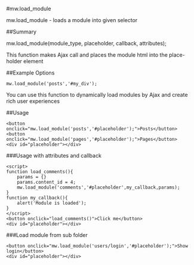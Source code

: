 #mw.load_module

mw.load_module - loads a module into given selector

##Summary

mw.load_module(module_type, placeholder, callback, attributes);  

This function makes Ajax call and places the module html into the place-holder element

##Example Options

`mw.load_module('posts','#my_div');`

You can use this function to dynamically load modules by Ajax and create rich user experiences

##Usage
```
<button onclick="mw.load_module('posts','#placeholder');">Posts</button>
<button onclick="mw.load_module('pages','#placeholder');">Pages</button>
<div id="placeholder"></div>
```


###Usage with attributes and callback
```
<script>
function load_comments(){
	params = {}
	params.content_id = 4;
	mw.load_module('comments','#placeholder',my_callback,params);
}
function my_callback(){
	alert('Module is loaded');
}
</script>
<button onclick="load_comments()">Click me</button>
<div id="placeholder"></div>
```

###Load module from sub folder
```
<button onclick="mw.load_module('users/login','#placeholder');">Show login</button>
<div id="placeholder"></div>
```
